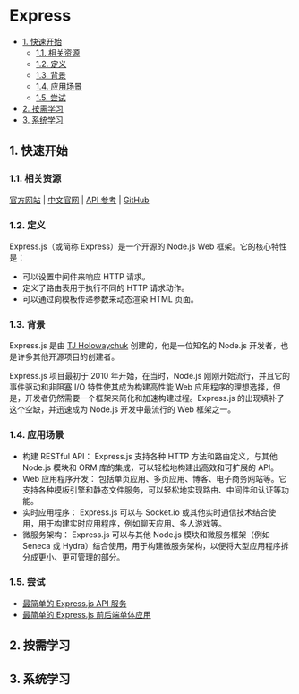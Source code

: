 # Express<!-- omit in toc -->

- [1. 快速开始](#1-快速开始)
  - [1.1. 相关资源](#11-相关资源)
  - [1.2. 定义](#12-定义)
  - [1.3. 背景](#13-背景)
  - [1.4. 应用场景](#14-应用场景)
  - [1.5. 尝试](#15-尝试)
- [2. 按需学习](#2-按需学习)
- [3. 系统学习](#3-系统学习)

## 1. 快速开始

### 1.1. 相关资源

[官方网站](https://expressjs.com/) | [中文官网](https://expressjs.com/zh-cn/) | [API 参考](https://expressjs.com/en/4x/api.html) | [GitHub](https://github.com/expressjs/express)

### 1.2. 定义

Express.js（或简称 Express）是一个开源的 Node.js Web 框架。它的核心特性是：

- 可以设置中间件来响应 HTTP 请求。
- 定义了路由表用于执行不同的 HTTP 请求动作。
- 可以通过向模板传递参数来动态渲染 HTML 页面。

### 1.3. 背景

Express.js 是由 [TJ Holowaychuk](https://github.com/tj) 创建的，他是一位知名的 Node.js 开发者，也是许多其他开源项目的创建者。

Express.js 项目最初于 2010 年开始，在当时，Node.js 刚刚开始流行，并且它的事件驱动和非阻塞 I/O 特性使其成为构建高性能 Web 应用程序的理想选择，但是，开发者仍然需要一个框架来简化和加速构建过程。Express.js 的出现填补了这个空缺，并迅速成为 Node.js 开发中最流行的 Web 框架之一。

### 1.4. 应用场景

- 构建 RESTful API： Express.js 支持各种 HTTP 方法和路由定义，与其他 Node.js 模块和 ORM 库的集成，可以轻松地构建出高效和可扩展的 API。
- Web 应用程序开发： 包括单页应用、多页应用、博客、电子商务网站等。它支持各种模板引擎和静态文件服务，可以轻松地实现路由、中间件和认证等功能。
- 实时应用程序： Express.js 可以与 Socket.io 或其他实时通信技术结合使用，用于构建实时应用程序，例如聊天应用、多人游戏等。
- 微服务架构： Express.js 可以与其他 Node.js 模块和微服务框架（例如 Seneca 或 Hydra）结合使用，用于构建微服务架构，以便将大型应用程序拆分成更小、更可管理的部分。

### 1.5. 尝试

- [最简单的 Express.js API 服务](https://github.com/itabbot/learn-expressjs/tree/main/quick-start/simplest-api)
- [最简单的 Express.js 前后端单体应用](https://github.com/itabbot/learn-expressjs/tree/main/quick-start/simplest-monolithic)

## 2. 按需学习

## 3. 系统学习
